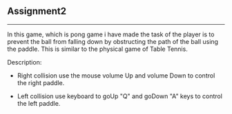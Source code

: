 Assignment2
-------------------------------------------------------
-------------------------------------------------------
In this game, which is pong game i have made the task of the player is to prevent the ball from falling down by obstructing the path of the ball using the paddle. This is similar to the physical game of Table Tennis.

Description:

- Right collision use the mouse volume Up and volume Down to control the right paddle.

- Left collision use keyboard to goUp "Q" and goDown "A" keys to control the left paddle.
